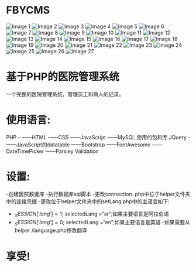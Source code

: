 # FBYCMS

![Image 1](https://github.com/Bobolovewill/FBYCMS/tree/master/images/1.png)
![Image 2](https://github.com/Bobolovewill/FBYCMS/tree/master/images/2.png)
![Image 3](https://github.com/Bobolovewill/FBYCMS/tree/master/images/3.png)
![Image 4](https://github.com/Bobolovewill/FBYCMS/tree/master/images/4.png)
![Image 5](https://github.com/Bobolovewill/FBYCMS/tree/master/images/5.png)
![Image 6](https://github.com/Bobolovewill/FBYCMS/tree/master/images/6.png)
![Image 7](https://github.com/Bobolovewill/FBYCMS/tree/master/images/7.png)
![Image 8](https://github.com/Bobolovewill/FBYCMS/tree/master/images/8.png)
![Image 9](https://github.com/Bobolovewill/FBYCMS/tree/master/images/9.png)
![Image 10](https://github.com/Bobolovewill/FBYCMS/tree/master/images/10.png)
![Image 11](https://github.com/Bobolovewill/FBYCMS/tree/master/images/11.png)
![Image 12](https://github.com/Bobolovewill/FBYCMS/tree/master/images/12.png)
![Image 13](https://github.com/Bobolovewill/FBYCMS/tree/master/images/13.png)
![Image 14](https://github.com/Bobolovewill/FBYCMS/tree/master/images/14.png)
![Image 15](https://github.com/Bobolovewill/FBYCMS/tree/master/images/15.png)
![Image 16](https://github.com/Bobolovewill/FBYCMS/tree/master/images/16.png)
![Image 17](https://github.com/Bobolovewill/FBYCMS/tree/master/images/17.png)
![Image 18](https://github.com/Bobolovewill/FBYCMS/tree/master/images/18.png)
![Image 19](https://github.com/Bobolovewill/FBYCMS/tree/master/images/19.png)
![Image 20](https://github.com/Bobolovewill/FBYCMS/tree/master/images/20.png)
![Image 21](https://github.com/Bobolovewill/FBYCMS/tree/master/images/21.png)
![Image 22](https://github.com/Bobolovewill/FBYCMS/tree/master/images/22.png)
![Image 23](https://github.com/Bobolovewill/FBYCMS/tree/master/images/23.png)
![Image 24](https://github.com/Bobolovewill/FBYCMS/tree/master/images/24.png)
![Image 25](https://github.com/Bobolovewill/FBYCMS/tree/master/images/25.png)
![Image 26](https://github.com/Bobolovewill/FBYCMS/tree/master/images/26.png)
![Image 27](https://github.com/Bobolovewill/FBYCMS/tree/master/images/27.png)

# 基于PHP的医院管理系统
一个完整的医院管理系统，管理员工和病人的记录。
# 使用语言:
PHP -
——HTML
——CSS
——JavaScript
——MySQL
使用的包和库
JQuery -
——JavaScript的datatable
——Bootstrap
——FontAwesome
——DateTimePicker
——Parsley Validation
# 设置:
-创建医院数据库
-执行数据库sql脚本
-更改connection .php中位于helper文件夹中的连接凭据
-更改位于helper文件夹中的setLang.php中的主语言如下:
- $_SESSION['lang'] = 1;$ selectedLang =“ar”;如果主要语言是阿拉伯语
- $_SESSION['lang'] = 0;$ selectedLang =“en”;如果主要语言是英语
-如果需要从helper /language.php修改翻译
# 享受!
